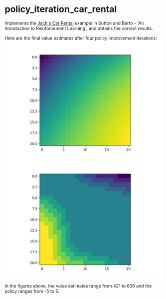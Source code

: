 # policy_iteration_car_rental

Implements the [Jack's Car Rental](http://www.incompleteideas.net/sutton/book/first/4/node4.html) example in Sutton and Barto - 'An Introduction to Reinforcement Learning',
and obtains the correct results.

Here are the final value estimates after four policy improvement iterations:
![value estimates](assets/value_estimates_final.png)
![policy](assets/policy_final.png)

In the figures above, the value estimates range from 421 to 636 and the policy ranges from -5 to 5.
